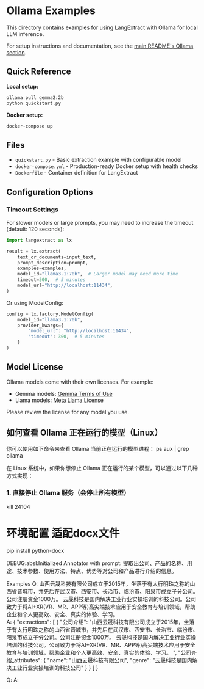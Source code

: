 # Ollama Examples

This directory contains examples for using LangExtract with Ollama for local LLM inference.

For setup instructions and documentation, see the [main README's Ollama section](../../README.md#using-local-llms-with-ollama).

## Quick Reference

**Local setup:**
```bash
ollama pull gemma2:2b
python quickstart.py
```

**Docker setup:**
```bash
docker-compose up
```

## Files

- `quickstart.py` - Basic extraction example with configurable model
- `docker-compose.yml` - Production-ready Docker setup with health checks
- `Dockerfile` - Container definition for LangExtract

## Configuration Options

### Timeout Settings

For slower models or large prompts, you may need to increase the timeout (default: 120 seconds):

```python
import langextract as lx

result = lx.extract(
    text_or_documents=input_text,
    prompt_description=prompt,
    examples=examples,
    model_id="llama3.1:70b",  # Larger model may need more time
    timeout=300,  # 5 minutes
    model_url="http://localhost:11434",
)
```

Or using ModelConfig:

```python
config = lx.factory.ModelConfig(
    model_id="llama3.1:70b",
    provider_kwargs={
        "model_url": "http://localhost:11434",
        "timeout": 300,  # 5 minutes
    }
)
```

## Model License

Ollama models come with their own licenses. For example:
- Gemma models: [Gemma Terms of Use](https://ai.google.dev/gemma/terms)
- Llama models: [Meta Llama License](https://llama.meta.com/llama-downloads/)

Please review the license for any model you use.


## 如何查看 Ollama 正在运行的模型（Linux）

你可以使用如下命令来查看 Ollama 当前正在运行的模型进程：
ps aux | grep ollama

在 Linux 系统中，如果你想停止 Ollama 正在运行的某个模型，可以通过以下几种方式实现：

### 1. 直接停止 Ollama 服务（会停止所有模型）

kill 24104 

# 环境配置 适配docx文件
pip install python-docx



DEBUG:absl:Initialized Annotator with prompt:
提取出公司、产品的名称、用途、技术参数、使用方法、特点、优势等对公司和产品进行介绍的信息。

Examples
Q: 山西云晟科技有限公司成立于2015年，坐落于有太行明珠之称的山西省晋城市，并先后在武汉市、西安市、长治市、临汾市、阳泉市成立子分公司。公司注册资金1000万。        云晟科技是国内解决工业行业实操培训的科技公司。公司致力于将AI+XR(VR、MR、APP等)高尖端技术应用于安全教育与培训领域，帮助企业和个人更高效、安全、真实的体验、学习。     
A: {
  "extractions": [
    {
      "公司介绍": "山西云晟科技有限公司成立于2015年，坐落于有太行明珠之称的山西省晋城市，并先后在武汉市、西安市、长治市、临汾市、阳泉市成立子分公司。公司注册资金1000万。        云晟科技是国内解决工业行业实操培训的科技公司。公司致力于将AI+XR(VR、MR、APP等)高尖端技术应用于安全教育与培训领域，帮助企业和个人更高效、安全、真实的体验、学习。     ",
      "公司介绍_attributes": {
        "name": "山西云晟科技有限公司",
        "genre": "云晟科技是国内解决工业行业实操培训的科技公司"
      }
    }
  ]
}

Q: 
A: 

